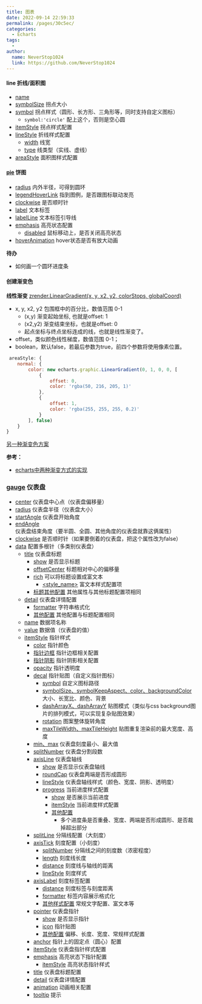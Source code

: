 ```yaml
---
title: 图表
date: 2022-09-14 22:59:33
permalink: /pages/30c5ec/
categories:
  - Echarts
tags:
  - 
author: 
  name: NeverStop1024
  link: https://github.com/NeverStop1024
---
```

#### line 折线/面积图
* [name](https://echarts.apache.org/zh/option.html#series-line.name)
* [symbolSize](https://echarts.apache.org/zh/option.html#series-line.symbolSize) 拐点大小
* [symbol](https://echarts.apache.org/zh/option.html#series-line.symbol) 拐点样式（圆形、长方形、三角形等，同时支持自定义图标）
  * `symbol:'circle'` 配上这个，否则是空心圆
* [itemStyle](https://echarts.apache.org/zh/option.html#series-line.itemStyle) 拐点样式配置
* [lineStyle](https://echarts.apache.org/zh/option.html#series-line.lineStyle) 折线样式配置
  * [width](https://echarts.apache.org/zh/option.html#series-line.lineStyle.width) 线宽
  * [type](https://echarts.apache.org/zh/option.html#series-line.lineStyle.type) 线类型（实线、虚线）
* [areaStyle](https://echarts.apache.org/zh/option.html#series-line.areaStyle) 面积图样式配置


#### [pie](https://echarts.apache.org/zh/option.html#series-pie) 饼图
* [radius](https://echarts.apache.org/zh/option.html#series-pie.radius) 内外半径，可得到圆环
* [legendHoverLink](https://echarts.apache.org/zh/option.html#series-pie.legendHoverLink) 指到图例，是否跟图标联动发亮
* [clockwise](https://echarts.apache.org/zh/option.html#series-pie.clockwise) 是否顺时针
* [label](https://echarts.apache.org/zh/option.html#series-pie.label) 文本标签
* [labelLine](https://echarts.apache.org/zh/option.html#series-pie.labelLine) 文本标签引导线
* [emphasis](https://echarts.apache.org/zh/option.html#series-pie.emphasis) 高亮状态配置
  * [disabled](https://echarts.apache.org/zh/option.html#series-pie.emphasis.disabled) 鼠标移动上，是否关闭高亮状态
* [hoverAnimation](https://echarts.apache.org/zh/option.html#series-boxplot.hoverAnimation) hover状态是否有放大动画

**待办**
* 如何画一个圆环进度条
#### 创建渐变色
**线性渐变**
[zrender.LinearGradient(x, y, x2, y2, colorStops, globalCoord)](https://ecomfe.github.io/zrender-doc/public/api.html#zrenderlineargradient)
* x, y, x2, y2 包围框中的百分比，数值范围 0-1
  * (x,y) 渐变起始坐标, 也就是offset: 1
  * (x2,y2) 渐变结束坐标，也就是offset: 0
  * 起点坐标与终点坐标连成的线，也就是线性渐变了。
* offset，类似颜色线性梯度，数值范围 0-1；
* boolean，默认false，若最后参数为true，前四个参数将使用像素位置。
```javascript
 areaStyle: {
    normal: {
        color: new echarts.graphic.LinearGradient(0, 1, 0, 0, [
            {
                offset: 0,
                color: 'rgba(50, 216, 205, 1)'
            },
            {
                offset: 1,
                color: 'rgba(255, 255, 255, 0.2)'
            }
        ], false)
    }
}
```

[另一种渐变色方案](https://echarts.apache.org/zh/option.html#color)

**参考：**
* [echarts中两种渐变方式的实现](https://blog.csdn.net/weixin_42927679/article/details/125170162)

### [gauge](https://echarts.apache.org/zh/option.html#series-gauge) 仪表盘
* [center](https://echarts.apache.org/zh/option.html#series-gauge.center) 仪表盘中心点（仪表盘偏移量）
* [radius](https://echarts.apache.org/zh/option.html#series-gauge.radius) 仪表盘半径（仪表盘大小）
* [startAngle](https://echarts.apache.org/zh/option.html#series-gauge.startAngle) 仪表盘开始角度
* [endAngle](https://echarts.apache.org/zh/option.html#series-gauge.endAngle) 仪表盘结束角度（要半圆、全圆、其他角度的仪表盘就靠这俩属性）
* [clockwise](https://echarts.apache.org/zh/option.html#series-gauge.clockwise) 是否顺时针（如果要倒着的仪表盘，把这个属性改为false）
* [data](https://echarts.apache.org/zh/option.html#series-gauge.data) 配置多根针（多类别仪表盘）
  * [title](https://echarts.apache.org/zh/option.html#series-gauge.data.title) 仪表盘标题
    * [show](https://echarts.apache.org/zh/option.html#series-gauge.data.title.show) 是否显示标题
    * [offsetCenter](https://echarts.apache.org/zh/option.html#series-gauge.data.title.offsetCenter) 标题相对中心的偏移量
    * [rich](https://echarts.apache.org/zh/option.html#series-gauge.data.title.rich) 可以将标题设置成富文本
      * [<style_name>](https://echarts.apache.org/zh/option.html#series-gauge.data.title.rich.%3Cstyle_name%3E) 富文本样式配置项
    * [标题其他配置](https://echarts.apache.org/zh/option.html#series-gauge.data.title.color) 其他属性与其他标题配置项相同
  * [detail](https://echarts.apache.org/zh/option.html#series-gauge.data.detail) 仪表盘详情配置
    * [formatter](https://echarts.apache.org/zh/option.html#series-gauge.data.detail.formatter) 字符串格式化
    * [其他配置](https://echarts.apache.org/zh/option.html#series-gauge.data.detail) 其他配置与标题配置相同
  * [name](https://echarts.apache.org/zh/option.html#series-gauge.data.name) 数据项名称
  * [value](https://echarts.apache.org/zh/option.html#series-gauge.data.value) 数据值（仪表盘的值）
  * [itemStyle](https://echarts.apache.org/zh/option.html#series-gauge.data.itemStyle) 指针样式
    * [color](https://echarts.apache.org/zh/option.html#series-gauge.data.itemStyle.color) 指针颜色
    * [指针边框](https://echarts.apache.org/zh/option.html#series-gauge.data.itemStyle.borderColor) 指针边框相关配置
    * [指针阴影](https://echarts.apache.org/zh/option.html#series-gauge.data.itemStyle.shadowBlur) 指针阴影相关配置
    * [opacity](https://echarts.apache.org/zh/option.html#series-gauge.data.itemStyle.opacity) 指针透明度
    * [decal](https://echarts.apache.org/zh/option.html#series-gauge.data.itemStyle.decal) 指针贴图（自定义指针图标）
      * [symbol](https://echarts.apache.org/zh/option.html#series-gauge.data.itemStyle.decal.symbol) 自定义图标路径
      * [symbolSize、symbolKeepAspect、color、backgroundColor](https://echarts.apache.org/zh/option.html#series-gauge.data.itemStyle.decal.symbolSize) 大小、长宽比、颜色、背景
      * [dashArrayX、dashArrayY](https://echarts.apache.org/zh/option.html#series-gauge.data.itemStyle.decal.dashArrayX) 贴图模式（类似与css background图片的排列模式，可以实现复杂贴图效果）
      * [rotation](https://echarts.apache.org/zh/option.html#series-gauge.data.itemStyle.decal.rotation) 图案整体旋转角度
      * [maxTileWidth、maxTileHeight](https://echarts.apache.org/zh/option.html#series-gauge.data.itemStyle.decal.maxTileHeight) 贴图重复渲染前的最大宽度、高度
    * [min、max](https://echarts.apache.org/zh/option.html#series-gauge.min) 仪表盘刻度最小、最大值
    * [splitNumber](https://echarts.apache.org/zh/option.html#series-gauge.splitNumber) 仪表盘分割段数
    * [axisLine](https://echarts.apache.org/zh/option.html#series-gauge.axisLine) 仪表盘轴线
      * [show](https://echarts.apache.org/zh/option.html#series-gauge.axisLine.show) 是否显示仪表盘轴线
      * [roundCap](https://echarts.apache.org/zh/option.html#series-gauge.axisLine.roundCap) 仪表盘两端是否形成圆形
      * [lineStyle](https://echarts.apache.org/zh/option.html#series-gauge.axisLine.lineStyle) 仪表盘轴线样式（颜色、宽度、阴影、透明度）
      * [progress](https://echarts.apache.org/zh/option.html#series-gauge.progress) 当前进度样式配置
        * [show](https://echarts.apache.org/zh/option.html#series-gauge.progress.show) 是否展示当前进度
        * [itemStyle](https://echarts.apache.org/zh/option.html#series-gauge.progress.itemStyle) 当前进度样式配置
        * [其他配置](https://echarts.apache.org/zh/option.html#series-gauge.progress.overlap)
          * 多个进度条是否重叠、宽度、两端是否形成圆形、是否裁掉超出部分
    * [splitLine](https://echarts.apache.org/zh/option.html#series-gauge.splitLine) 分隔线配置（大刻度）
    * [axisTick](https://echarts.apache.org/zh/option.html#series-gauge.axisTick) 刻度配置（小刻度）
      * [splitNumber](https://echarts.apache.org/zh/option.html#series-gauge.axisTick.splitNumber) 分隔线之间的刻度数（浓密程度）
      * [length](https://echarts.apache.org/zh/option.html#series-gauge.axisTick.length) 刻度线长度
      * [distance](https://echarts.apache.org/zh/option.html#series-gauge.axisTick.distance) 刻度线与轴线的距离
      * [lineStyle](https://echarts.apache.org/zh/option.html#series-gauge.axisTick.lineStyle) 刻度样式
    * [axisLabel](https://echarts.apache.org/zh/option.html#series-gauge.axisLabel) 刻度标签配置
      * [distance](https://echarts.apache.org/zh/option.html#series-gauge.axisLabel.distance) 刻度标签与刻度距离
      * [formatter](https://echarts.apache.org/zh/option.html#series-gauge.axisLabel.formatter) 标签内容展示格式化
      * [其他样式配置](https://echarts.apache.org/zh/option.html#series-gauge.axisLabel.color) 常规文字配置、富文本等
    * [pointer](https://echarts.apache.org/zh/option.html#series-gauge.pointer) 仪表盘指针
      * [show](https://echarts.apache.org/zh/option.html#series-gauge.pointer.show) 是否显示指针
      * [icon](https://echarts.apache.org/zh/option.html#series-gauge.pointer.icon) 指针贴图
      * [其他配置](https://echarts.apache.org/zh/option.html#series-gauge.pointer.offsetCenter) 偏移、长度、宽度、常规样式配置
    * [anchor](https://echarts.apache.org/zh/option.html#series-gauge.anchor) 指针上的固定点（圆心）配置
    * [itemStyle](https://echarts.apache.org/zh/option.html#series-gauge.itemStyle) 仪表盘指针样式配置
    * [emphasis](https://echarts.apache.org/zh/option.html#series-gauge.emphasis) 高亮状态下指针配置
      * [itemStyle](https://echarts.apache.org/zh/option.html#series-gauge.emphasis.itemStyle) 高亮状态指针样式
    * [title](https://echarts.apache.org/zh/option.html#series-gauge.title) 仪表盘标题配置
    * [detail](https://echarts.apache.org/zh/option.html#series-gauge.detail) 仪表盘详情配置
    * [animation](https://echarts.apache.org/zh/option.html#series-gauge.animation) 动画相关配置
    * [tooltip](https://echarts.apache.org/zh/option.html#series-gauge.tooltip) 提示